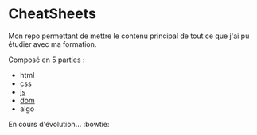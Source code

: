 # CheatSheets

Mon repo permettant de mettre le contenu principal de tout ce que j'ai pu étudier avec ma formation.

Composé en 5 parties :

- html
- css
- [js](js/resume.md)
- [dom](dom/resume.md)
- algo

En cours d'évolution... :bowtie:

